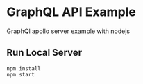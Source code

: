 # GraphQL API Example

GraphQl apollo server example with nodejs 



## Run Local Server

```
npm install
npm start
```

